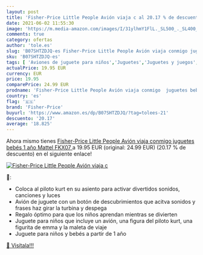 ```yaml
---
layout: post
title: 'Fisher-Price Little People Avión viaja c al 20.17 % de descuento'
date: 2021-06-02 11:55:30
image: 'https://m.media-amazon.com/images/I/31ylhmY1FlL._SL500_._SL400_.jpg'
comments: true
category: ofertas
author: 'tole.es'
slug: 'B07SHTZDJQ-es Fisher-Price Little People Avión viaja conmigo juguetes...'
sku: 'B07SHTZDJQ-es'
tags: [ 'Aviones de juguete para niños','Juguetes','Juguetes y juegos','Muñecos y figuras','Vehículos de juguete para niños','bebés','fisher-price', ]
actualPrice: 19.95 EUR
currency: EUR
price: 19.95
comparePrice: 24.99 EUR
prodname: 'Fisher-Price Little People Avión viaja conmigo  juguetes bebés 1 año  Mattel FKX07 '
country: 'es'
flag: '🇪🇸'
brand: 'Fisher-Price'
buyurl: 'https://www.amazon.es/dp/B07SHTZDJQ/?tag=tolees-21'
descuento: '20.17'
average: '18.825'
---
```


Ahora mismo tienes [Fisher-Price Little People Avión viaja conmigo  juguetes bebés 1 año  Mattel FKX07 ](https://www.amazon.es/dp/B07SHTZDJQ/?tag=tolees-21) a 19.95 EUR (original: 24.99 EUR) (20.17 %  de descuento) en el siguiente enlace!

[![Fisher-Price Little People Avión viaja c](https://m.media-amazon.com/images/I/31ylhmY1FlL._SL500_._SL400_.jpg)](https://www.amazon.es/dp/B07SHTZDJQ/?tag=tolees-21)

🔎:

- Coloca al piloto kurt en su asiento para activar divertidos sonidos, canciones y luces
- Avión de juguete con un botón de descubrimientos que acitva sonidos y frases haz girar la turbina y despega
- Regalo óptimo para que los niños aprendan mientras se divierten
- Juguete para niños que incluye un avión, una figura del piloto kurt, una figurita de emma y la maleta de viaje
- Juguete para niños y bebés a partir de 1 año

[🛒 Visítala!!!](https://www.amazon.es/dp/B07SHTZDJQ/?tag=tolees-21)

